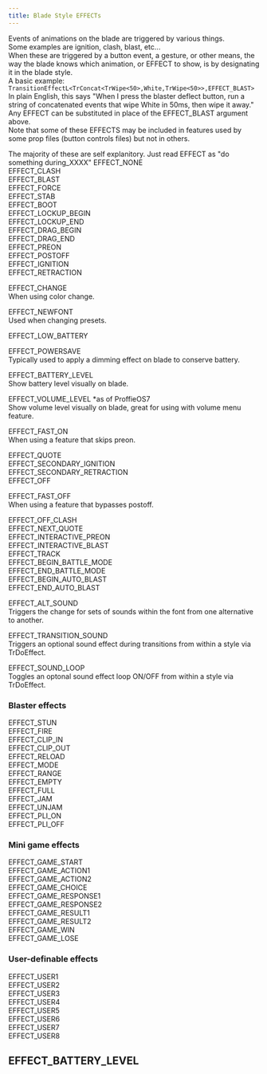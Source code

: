 ```yaml
---
title: Blade Style EFFECTs
---
```


Events of animations on the blade are triggered by various things.  
Some examples are ignition, clash, blast, etc...  
When these are triggered by a button event, a gesture, or other means, the way the blade knows which animation, or EFFECT to show, is by designating it in the blade style.  
A basic example:    
`TransitionEffectL<TrConcat<TrWipe<50>,White,TrWipe<50>>,EFFECT_BLAST>`  
In plain English, this says "When I press the blaster deflect button, run a string of concatenated events that wipe White in 50ms, then wipe it away."  
Any EFFECT can be substituted in place of the EFFECT_BLAST argument above.  
Note that some of these EFFECTS may be included in features used by some prop files (button controls files) but not in others.

The majority of these are self explanitory. 
Just read EFFECT as "do something during_XXXX"
EFFECT_NONE  
EFFECT_CLASH  
EFFECT_BLAST  
EFFECT_FORCE  
EFFECT_STAB  
EFFECT_BOOT  
EFFECT_LOCKUP_BEGIN  
EFFECT_LOCKUP_END  
EFFECT_DRAG_BEGIN  
EFFECT_DRAG_END  
EFFECT_PREON  
EFFECT_POSTOFF  
EFFECT_IGNITION  
EFFECT_RETRACTION  

EFFECT_CHANGE  
When using color change.  

EFFECT_NEWFONT  
Used when changing presets.  

EFFECT_LOW_BATTERY  

EFFECT_POWERSAVE  
Typically used to apply a dimming effect on blade to conserve battery.

EFFECT_BATTERY_LEVEL  
Show battery level visually on blade.  

EFFECT_VOLUME_LEVEL  *as of ProffieOS7  
Show volume level visually on blade, great for using with volume menu feature.  

EFFECT_FAST_ON  
When using a feature that skips preon.  

EFFECT_QUOTE  
EFFECT_SECONDARY_IGNITION  
EFFECT_SECONDARY_RETRACTION  
EFFECT_OFF  

EFFECT_FAST_OFF  
When using a feature that bypasses postoff.  

EFFECT_OFF_CLASH  
EFFECT_NEXT_QUOTE  
EFFECT_INTERACTIVE_PREON  
EFFECT_INTERACTIVE_BLAST  
EFFECT_TRACK  
EFFECT_BEGIN_BATTLE_MODE  
EFFECT_END_BATTLE_MODE  
EFFECT_BEGIN_AUTO_BLAST  
EFFECT_END_AUTO_BLAST  

EFFECT_ALT_SOUND  
Triggers the change for sets of sounds within the font from one alternative to another.  

EFFECT_TRANSITION_SOUND  
Triggers an optional sound effect during transitions from within a style via TrDoEffect.  

EFFECT_SOUND_LOOP  
Toggles an optonal sound effect loop ON/OFF from within a style via TrDoEffect.  

### Blaster effects  
EFFECT_STUN  
EFFECT_FIRE  
EFFECT_CLIP_IN  
EFFECT_CLIP_OUT  
EFFECT_RELOAD  
EFFECT_MODE  
EFFECT_RANGE  
EFFECT_EMPTY  
EFFECT_FULL  
EFFECT_JAM  
EFFECT_UNJAM  
EFFECT_PLI_ON  
EFFECT_PLI_OFF  

### Mini game effects  
EFFECT_GAME_START  
EFFECT_GAME_ACTION1  
EFFECT_GAME_ACTION2  
EFFECT_GAME_CHOICE  
EFFECT_GAME_RESPONSE1  
EFFECT_GAME_RESPONSE2  
EFFECT_GAME_RESULT1  
EFFECT_GAME_RESULT2  
EFFECT_GAME_WIN  
EFFECT_GAME_LOSE  

### User-definable effects  
EFFECT_USER1  
EFFECT_USER2  
EFFECT_USER3  
EFFECT_USER4  
EFFECT_USER5  
EFFECT_USER6  
EFFECT_USER7  
EFFECT_USER8  
## EFFECT_BATTERY_LEVEL    

